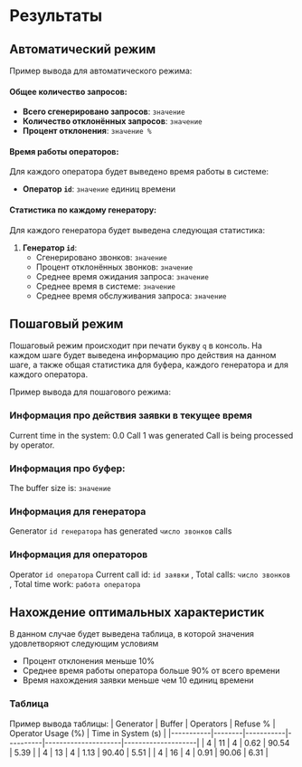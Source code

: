 # Результаты

## Автоматический режим
Пример вывода для автоматического режима:

#### Общее количество запросов:
- **Всего сгенерировано запросов**: ```значение```
- **Количество отклонённых запросов**: ```значение```
- **Процент отклонения**: ```значение %```

#### Время работы операторов:
Для каждого оператора будет выведено время работы в системе:
- **Оператор ```id```**: ```значение``` единиц времени

#### Статистика по каждому генератору:
Для каждого генератора будет выведена следующая статистика:
1. **Генератор ```id```**:
    - Сгенерировано звонков: ```значение```
    - Процент отклонённых звонков: ```значение```
    - Среднее время ожидания запроса: ```значение```
    - Среднее время в системе: ```значение```
    - Среднее время обслуживания запроса: ```значение```

## Пошаговый режим
Пошаговый режим происходит при печати букву ```q``` в консоль. 
На каждом шаге будет выведена информацию про действия на данном шаге, а также 
общая статистика для буфера, каждого генератора и для каждого оператора.

Пример вывода для пошагового режима:

### Информация про действия заявки в текущее время
Current time in the system: 0.0
Call 1 was generated
Call is being processed by operator.

### Информация про буфер:
The buffer size is: ```значение```
### Информация для генератора
Generator ```id генератора```  has generated ```число звонков```  calls
### Информация для операторов
Operator ```id оператора```  Current call id: ```id заявки``` , Total calls: ```число звонков``` , Total time work: ```работа оператора```
## Нахождение оптимальных характеристик

В данном случае будет выведена таблица, в которой значения удовлетворяют следующим условиям
- Процент отклонения меньше 10%
- Среднее время работы оператора больше 90% от всего времени
- Время нахождения заявки меньше чем 10 единиц времени

### Таблица
Пример вывода таблицы:
| Generator | Buffer | Operators | Refuse % | Operator Usage (%) | Time in System (s) |
|-----------|--------|-----------|----------|---------------------|--------------------|
| 4         | 11     | 4         | 0.62     | 90.54               | 5.39               |
| 4         | 13     | 4         | 1.13     | 90.40               | 5.51               |
| 4         | 16     | 4         | 0.91     | 90.06               | 6.31               |
